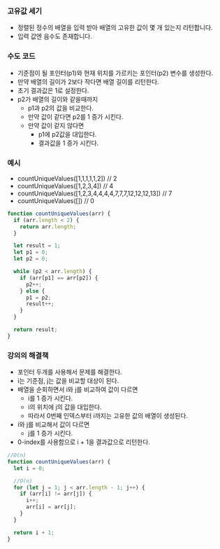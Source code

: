 ### 고유값 세기

- 정렬된 정수의 배열을 입력 받아 배열의 고유한 값이 몇 개 있는지 리턴합니다.
- 입력 값엔 음수도 존재합니다.

### 수도 코드

- 기준점이 될 포인터(p1)와 현재 위치를 가르키는 포인터(p2) 변수를 생성한다.
- 만약 배열의 길이가 2보다 작다면 배열 길이를 리턴한다.
- 초기 결과값은 1로 설정한다.
- p2가 배열의 길이와 같을때까지
  - p1과 p2의 값을 비교한다.
  - 만약 값이 같다면 p2를 1 증가 시킨다.
  - 만약 값이 같지 않다면
    - p1에 p2값을 대입한다.
    - 결과값을 1 증가 시킨다.

### 예시

- countUniqueValues([1,1,1,1,1,2]) // 2
- countUniqueValues([1,2,3,4]) // 4
- countUniqueValues([1,2,3,4,4,4,4,7,7,7,12,12,12,13]) // 7
- countUniqueValues([]) // 0

```javascript
function countUniqueValues(arr) {
  if (arr.length < 2) {
    return arr.length;
  }

  let result = 1;
  let p1 = 0;
  let p2 = 0;

  while (p2 < arr.length) {
    if (arr[p1] == arr[p2]) {
      p2++;
    } else {
      p1 = p2;
      result++;
    }
  }

  return result;
}
```

### 강의의 해결책

- 포인터 두개를 사용해서 문제를 해결한다.
- i는 기준점, j는 값을 비교할 대상이 된다.
- 배열을 순회하면서 i와 j를 비교하여 값이 다르면
  - i를 1 증가 시킨다.
  - i의 위치에 j의 값을 대입한다.
  - 따라서 0번째 인덱스부터 i까지는 고유한 값의 배열이 생성된다.
- i와 j를 비교해서 값이 다르면
  - j를 1 증가 시킨다.
- 0-index를 사용함으로 i + 1을 결과값으로 리턴한다.

```javascript
//O(n)
function countUniqueValues(arr) {
  let i = 0;

  //O(n)
  for (let j = 1; j < arr.length - 1; j++) {
    if (arr[i] != arr[j]) {
      i++;
      arr[i] = arr[j];
    }
  }

  return i + 1;
}
```
